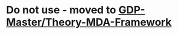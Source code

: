 # Do not use - moved to [GDP-Master/Theory-MDA-Framework](https://github.com/GDP-Master/Theory-MDA-Framework)
